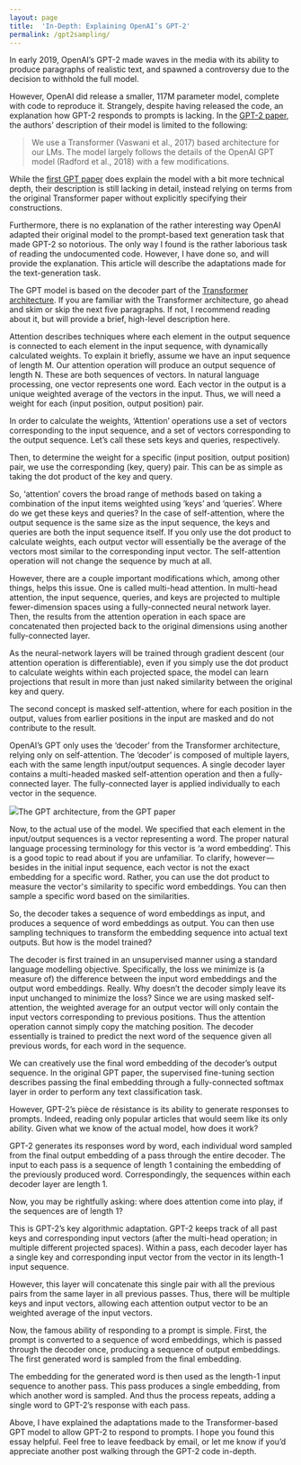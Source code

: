 ```yaml
---
layout: page
title:  'In-Depth: Explaining OpenAI’s GPT-2'
permalink: /gpt2sampling/
---
```


In early 2019, OpenAI’s GPT-2 made waves in the media with its ability to produce paragraphs of realistic text, and spawned a controversy due to the decision to withhold the full model.

However, OpenAI did release a smaller, 117M parameter model, complete with code to reproduce it. Strangely, despite having released the code, an explanation how GPT-2 responds to prompts is lacking. In the [GPT-2 paper](https://d4mucfpksywv.cloudfront.net/better-language-models/language_models_are_unsupervised_multitask_learners.pdf), the authors’ description of their model is limited to the following:

> We use a Transformer (Vaswani et al., 2017) based architecture for our LMs. The model largely follows the details of the OpenAI GPT model (Radford et al., 2018) with a few modifications.

While the [first GPT paper](https://s3-us-west-2.amazonaws.com/openai-assets/research-covers/language-unsupervised/language_understanding_paper.pdf) does explain the model with a bit more technical depth, their description is still lacking in detail, instead relying on terms from the original Transformer paper without explicitly specifying their constructions.

Furthermore, there is no explanation of the rather interesting way OpenAI adapted their original model to the prompt-based text generation task that made GPT-2 so notorious. The only way I found is the rather laborious task of reading the undocumented code. However, I have done so, and will provide the explanation. This article will describe the adaptations made for the text-generation task.

The GPT model is based on the decoder part of the [Transformer architecture](https://arxiv.org/pdf/1706.03762.pdf). If you are familiar with the Transformer architecture, go ahead and skim or skip the next five paragraphs. If not, I recommend reading about it, but will provide a brief, high-level description here.

Attention describes techniques where each element in the output sequence is connected to each element in the input sequence, with dynamically calculated weights. To explain it briefly, assume we have an input sequence of length M. Our attention operation will produce an output sequence of length N. These are both sequences of vectors. In natural language processing, one vector represents one word. Each vector in the output is a unique weighted average of the vectors in the input. Thus, we will need a weight for each (input position, output position) pair.

In order to calculate the weights, ‘Attention’ operations use a set of vectors corresponding to the input sequence, and a set of vectors corresponding to the output sequence. Let’s call these sets keys and queries, respectively.

Then, to determine the weight for a specific (input position, output position) pair, we use the corresponding (key, query) pair. This can be as simple as taking the dot product of the key and query.

So, ‘attention’ covers the broad range of methods based on taking a combination of the input items weighted using ‘keys’ and ‘queries’. Where do we get these keys and queries? In the case of self-attention, where the output sequence is the same size as the input sequence, the keys and queries are both the input sequence itself. If you only use the dot product to calculate weights, each output vector will essentially be the average of the vectors most similar to the corresponding input vector. The self-attention operation will not change the sequence by much at all.

However, there are a couple important modifications which, among other things, helps this issue. One is called multi-head attention. In multi-head attention, the input sequence, queries, and keys are projected to multiple fewer-dimension spaces using a fully-connected neural network layer. Then, the results from the attention operation in each space are concatenated then projected back to the original dimensions using another fully-connected layer.

As the neural-network layers will be trained through gradient descent (our attention operation is differentiable), even if you simply use the dot product to calculate weights within each projected space, the model can learn projections that result in more than just naked similarity between the original key and query.

The second concept is masked self-attention, where for each position in the output, values from earlier positions in the input are masked and do not contribute to the result.

OpenAI’s GPT only uses the ‘decoder’ from the Transformer architecture, relying only on self-attention. The ‘decoder’ is composed of multiple layers, each with the same length input/output sequences. A single decoder layer contains a multi-headed masked self-attention operation and then a fully-connected layer. The fully-connected layer is applied individually to each vector in the sequence.

![](https://cdn-images-1.medium.com/max/1600/1*Ji79bZ3KqpMAjZ9Txv4q8Q.png)The GPT architecture, from the GPT paper

Now, to the actual use of the model. We specified that each element in the input/output sequences is a vector representing a word. The proper natural language processing terminology for this vector is ‘a word embedding’. This is a good topic to read about if you are unfamiliar. To clarify, however — besides in the initial input sequence, each vector is not the exact embedding for a specific word. Rather, you can use the dot product to measure the vector's similarity to specific word embeddings. You can then sample a specific word based on the similarities.

So, the decoder takes a sequence of word embeddings as input, and produces a sequence of word embeddings as output. You can then use sampling techniques to transform the embedding sequence into actual text outputs. But how is the model trained?

The decoder is first trained in an unsupervised manner using a standard language modelling objective. Specifically, the loss we minimize is (a measure of) the difference between the input word embeddings and the output word embeddings. Really. Why doesn’t the decoder simply leave its input unchanged to minimize the loss? Since we are using masked self-attention, the weighted average for an output vector will only contain the input vectors corresponding to previous positions. Thus the attention operation cannot simply copy the matching position. The decoder essentially is trained to predict the next word of the sequence given all previous words, for each word in the sequence.

We can creatively use the final word embedding of the decoder’s output sequence. In the original GPT paper, the supervised fine-tuning section describes passing the final embedding through a fully-connected softmax layer in order to perform any text classification task.

However, GPT-2’s pièce de résistance is its ability to generate responses to prompts. Indeed, reading only popular articles that would seem like its only ability. Given what we know of the actual model, how does it work?

GPT-2 generates its responses word by word, each individual word sampled from the final output embedding of a pass through the entire decoder. The input to each pass is a sequence of length 1 containing the embedding of the previously produced word. Correspondingly, the sequences within each decoder layer are length 1.

Now, you may be rightfully asking: where does attention come into play, if the sequences are of length 1?

This is GPT-2’s key algorithmic adaptation. GPT-2 keeps track of all past keys and corresponding input vectors (after the multi-head operation; in multiple different projected spaces). Within a pass, each decoder layer has a single key and corresponding input vector from the vector in its length-1 input sequence. 

However, this layer will concatenate this single pair with all the previous pairs from the same layer in all previous passes. Thus, there will be multiple keys and input vectors, allowing each attention output vector to be an weighted average of the input vectors.


Now, the famous ability of responding to a prompt is simple. First, the prompt is converted to a sequence of word embeddings, which is passed through the decoder once, producing a sequence of output embeddings. The first generated word is sampled from the final embedding.

The embedding for the generated word is then used as the length-1 input sequence to another pass. This pass produces a single embedding, from which another word is sampled. And thus the process repeats, adding a single word to GPT-2’s response with each pass.

Above, I have explained the adaptations made to the Transformer-based GPT model to allow GPT-2 to respond to prompts. I hope you found this essay helpful. Feel free to leave feedback by email, or let me know if you’d appreciate another post walking through the GPT-2 code in-depth.

